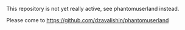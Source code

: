 This repository is not yet really active, see phantomuserland instead.

Please come to <https://github.com/dzavalishin/phantomuserland>
